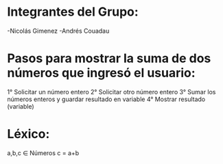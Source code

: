 # Integrantes del Grupo:
-Nicolás Gimenez
-Andrés Couadau

# Pasos para mostrar la suma de dos números que ingresó el usuario:
1° Solicitar un número entero
2° Solicitar otro número entero
3° Sumar los números enteros y guardar resultado en variable
4° Mostrar resultado (variable)

# Léxico:
a,b,c ∈ Números
c = a+b
